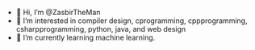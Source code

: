 - 👋 Hi, I’m @ZasbirTheMan
- 👀 I’m interested in compiler design, cprogramming, cppprogramming, csharpprogramming, python, java, and web design
- 🌱 I’m currently learning machine learning.

<!---
ZasbirTheMan/ZasbirTheMan is a ✨ special ✨ repository because its `README.md` (this file) appears on your GitHub profile.
You can click the Preview link to take a look at your changes.
--->
